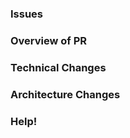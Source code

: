 ### Issues

<!-- Refer to a specific issus-->

### Overview of PR
<!-- Give a general overivew of the PR -->
<!-- * Please fill out the overview of this PR -->
<!-- * Ex: added this and such -->
<!-- * Please provide a screenshot of changes you've made if those changes impact the UI. For example added a new button ...  -->

### Technical Changes

<!-- Explain any technical changes here, if any-->
<!-- List what you changed, for example added functions to this file, made changes to the local state of a component. The functionalities should be included as well-->

### Architecture Changes

<!-- Explain any architecture changes here, if any-->
<!-- List what you changed, for example added new routes made, made changes to the global state or props of a component, or added new stateful components. A high level description is preferred-->

### Help!

<!-- Asking for help! Make sure to give good Pull Request overview -->
